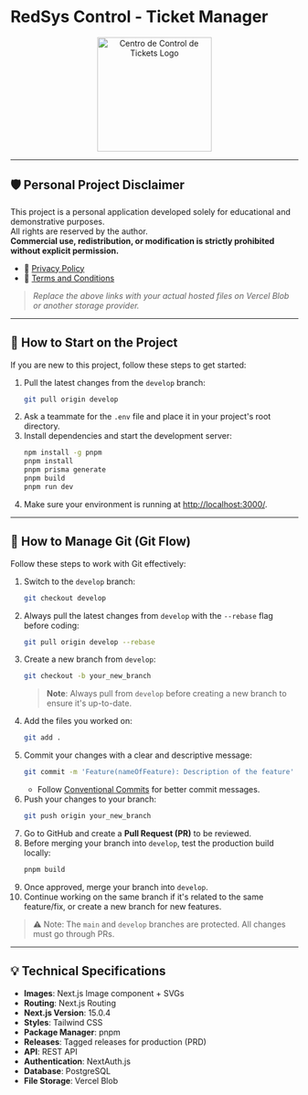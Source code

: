 # RedSys Control - Ticket Manager

<p align="center">
  <img src="https://jehskix4eyb3bg1v.public.blob.vercel-storage.com/redsys-logo-8V5Npv24LURA4ytbkcy3xxmeIFGITO.png" width="200" alt="Centro de Control de Tickets Logo" />
</p>

---

## 🛡️ Personal Project Disclaimer

This project is a personal application developed solely for educational and demonstrative purposes.  
All rights are reserved by the author.  
**Commercial use, redistribution, or modification is strictly prohibited without explicit permission.**

- 📄 [Privacy Policy](https://your-url.com/politica_de_privacidad.pdf)
- 📄 [Terms and Conditions](https://your-url.com/terminos_y_condiciones.pdf)

> *Replace the above links with your actual hosted files on Vercel Blob or another storage provider.*

---

## 🚀 How to Start on the Project

If you are new to this project, follow these steps to get started:

1. Pull the latest changes from the `develop` branch:
   ```bash
   git pull origin develop
   ```
2. Ask a teammate for the `.env` file and place it in your project's root directory.
3. Install dependencies and start the development server:
   ```bash
   npm install -g pnpm
   pnpm install
   pnpm prisma generate
   pnpm build
   pnpm run dev
   ```
4. Make sure your environment is running at [http://localhost:3000/](http://localhost:3000/).

---

## 📃 How to Manage Git (Git Flow)

Follow these steps to work with Git effectively:

1. Switch to the `develop` branch:
   ```bash
   git checkout develop
   ```
2. Always pull the latest changes from `develop` with the `--rebase` flag before coding:
   ```bash
   git pull origin develop --rebase
   ```
3. Create a new branch from `develop`:
   ```bash
   git checkout -b your_new_branch
   ```
   > **Note**: Always pull from `develop` before creating a new branch to ensure it's up-to-date.
4. Add the files you worked on:
   ```bash
   git add .
   ```
5. Commit your changes with a clear and descriptive message:
   ```bash
   git commit -m 'Feature(nameOfFeature): Description of the feature'
   ```
   - Follow [Conventional Commits](https://mokkapps.de/blog/how-to-automatically-generate-a-helpful-changelog-from-your-git-commit-messages/#conventional-commits) for better commit messages.
6. Push your changes to your branch:
   ```bash
   git push origin your_new_branch
   ```
7. Go to GitHub and create a **Pull Request (PR)** to be reviewed.
8. Before merging your branch into `develop`, test the production build locally:
   ```bash
   pnpm build
   ```
9. Once approved, merge your branch into `develop`.
10. Continue working on the same branch if it's related to the same feature/fix, or create a new branch for new features.

> ⚠️ Note: The `main` and `develop` branches are protected. All changes must go through PRs.

---

## 💡 Technical Specifications

- **Images**: Next.js Image component + SVGs
- **Routing**: Next.js Routing
- **Next.js Version**: 15.0.4
- **Styles**: Tailwind CSS
- **Package Manager**: pnpm
- **Releases**: Tagged releases for production (PRD)
- **API**: REST API
- **Authentication**: NextAuth.js
- **Database**: PostgreSQL
- **File Storage**: Vercel Blob
